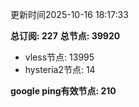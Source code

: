 更新时间2025-10-16 18:17:33

**总订阅: 227**
**总节点: 39920**
- vless节点: 13995
- hysteria2节点: 14

**google ping有效节点: 210**
